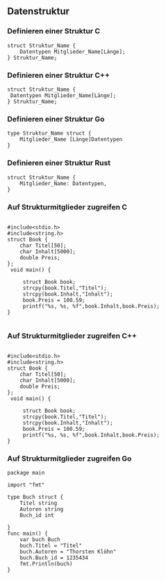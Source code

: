 ## Datenstruktur
### Definieren einer Struktur C
```
struct Struktur_Name {
    Datentypen Mitglieder_Name[Länge];
} Struktur_Name;
```

### Definieren einer Struktur C++
```
struct Struktur_Name {
 Datentypen Mitglieder_Name[Länge];
} Struktur_Name;
```
### Definieren einer Struktur Go
```
type Struktur_Name struct {
	Mitglieder_Name [Länge]Datentypen
}
```
### Definieren einer Struktur Rust
```
struct Struktur_Name {
    Mitglieder_Name: Datentypen,
}
````

### Auf Strukturmitglieder zugreifen C

```

#include<stdio.h>
#include<string.h>
struct Book {
    char Titel[50];
    char Inhalt[5000];
    double Preis;
};
 void main() {

     struct Book book;
     strcpy(book.Titel,"Titel");
     strcpy(book.Inhalt,"Inhalt");
     book.Preis = 100.59;
     printf("%s, %s, %f",book.Inhalt,book.Preis);
}


```

### Auf Strukturmitglieder zugreifen C++

```

#include<stdio.h>
#include<string.h>
struct Book {
    char Titel[50];
    char Inhalt[5000];
    double Preis;
};
 void main() {

     struct Book book;
     strcpy(book.Titel,"Titel");
     strcpy(book.Inhalt,"Inhalt");
     book.Preis = 100.59;
     printf("%s, %s, %f",book.Inhalt,book.Preis);
}
```
### Auf Strukturmitglieder zugreifen Go

```
package main

import "fmt"

type Buch struct {
	Titel string
	Autoren string
	Buch_id int

}
func main() {
	var buch Buch
	buch.Titel = "Titel"
	buch.Autoren = "Thorsten Klöhn"
	buch.Buch_id = 1235434
	fmt.Println(buch)
}

```